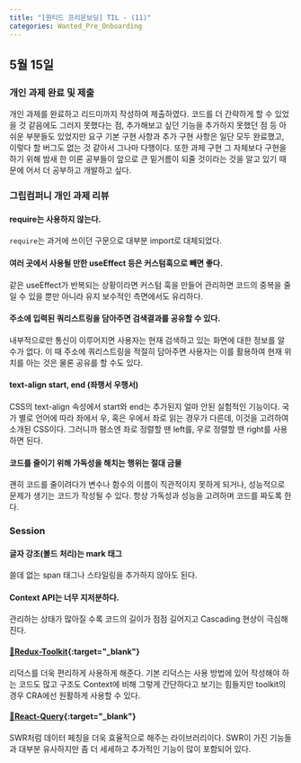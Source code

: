 ```yaml
---
title: "[원티드 프리온보딩] TIL - (11)"
categories: Wanted_Pre_Onboarding
---
```


## 5월 15일

### 개인 과제 완료 및 제출

개인 과제를 완료하고 리드미까지 작성하여 제출하였다. 코드를 더 간략하게 할 수 있었을 것 같음에도 그러지 못했다는 점, 추가해보고 싶던 기능을 추가하지 못했던 점 등 아쉬운 부분들도 있었지만 요구 기본 구현 사항과 추가 구현 사항은 일단 모두 완료했고, 이렇다 할 버그도 없는 것 같아서 그나마 다행이다. 또한 과제 구현 그 자체보다 구현을 하기 위해 밤새 한 이론 공부들이 앞으로 큰 밑거름이 되줄 것이라는 것을 알고 있기 때문에 어서 더 공부하고 개발하고 싶다.

### 그립컴퍼니 개인 과제 리뷰

#### require는 사용하지 않는다.

`require`는 과거에 쓰이던 구문으로 대부분 import로 대체되었다.

#### 여러 곳에서 사용될 만한 useEffect 등은 커스텀훅으로 빼면 좋다.

같은 useEffect가 반복되는 상황이라면 커스텀 훅을 만들어 관리하면 코드의 중복을 줄일 수 있을 뿐만 아니라 유지 보수적인 측면에서도 유리하다.

#### 주소에 입력된 쿼리스트링을 담아주면 검색결과를 공유할 수 있다.

내부적으로만 통신이 이루어지면 사용자는 현재 검색하고 있는 화면에 대한 정보를 알 수가 없다. 이 때 주소에 쿼리스트링을 적절히 담아주면 사용자는 이를 활용하여 현재 위치를 아는 것은 물론 공유를 할 수도 있다.

#### text-align start, end (좌행서 우행서)

CSS의 text-align 속성에서 start와 end는 추가된지 얼마 안된 실험적인 기능이다. 국가 별로 언어에 따라 좌에서 우, 혹은 우에서 좌로 읽는 경우가 다른데, 이것을 고려하여 소개된 CSS이다. 그러니까 평소엔 좌로 정렬할 땐 left를, 우로 정렬할 땐 right를 사용하면 된다.

#### 코드를 줄이기 위해 가독성을 해치는 행위는 절대 금물

괜히 코드를 줄이려다가 변수나 함수의 이름이 직관적이지 못하게 되거나, 성능적으로 문제가 생기는 코드가 작성될 수 있다. 항상 가독성과 성능을 고려하며 코드를 짜도록 한다.

### Session

#### 글자 강조(볼드 처리)는 mark 태그

쓸데 없는 span 태그나 스타일링을 추가하지 않아도 된다.

#### Context API는 너무 지저분하다.

관리하는 상태가 많아질 수록 코드의 길이가 점점 길어지고 Cascading 현상이 극심해진다.

#### [🔗Redux-Toolkit](https://redux-toolkit.js.org/){:target="\_blank"}

리덕스를 더욱 편리하게 사용하게 해준다. 기본 리덕스는 사용 방법에 있어 작성해야 하는 코드도 많고 구조도 Context에 비해 그렇게 간단하다고 보기는 힘들지만 toolkit의 경우 CRA에선 원활하게 사용할 수 있다.

#### [🔗React-Query](https://react-query.tanstack.com/){:target="\_blank"}

SWR처럼 데이터 페칭을 더욱 효율적으로 해주는 라이브러리이다. SWR이 가진 기능들과 대부분 유사하지만 좀 더 세세하고 추가적인 기능이 많이 포함되어 있다.
